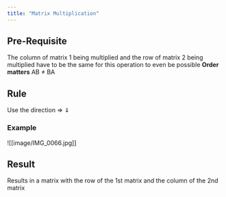 ```yaml
---
title: "Matrix Multiplication"
---
```

## Pre-Requisite

The column of matrix 1 being multiplied and the row of matrix 2 being multiplied have to be the same for this operation to even be possible
**Order matters**
AB $\neq$ BA

## Rule

Use the direction $\Rightarrow$ $\Downarrow$ 

### Example

![[image/IMG_0066.jpg]]

## Result
Results in a matrix with the row of the 1st matrix and the column of the 2nd matrix

